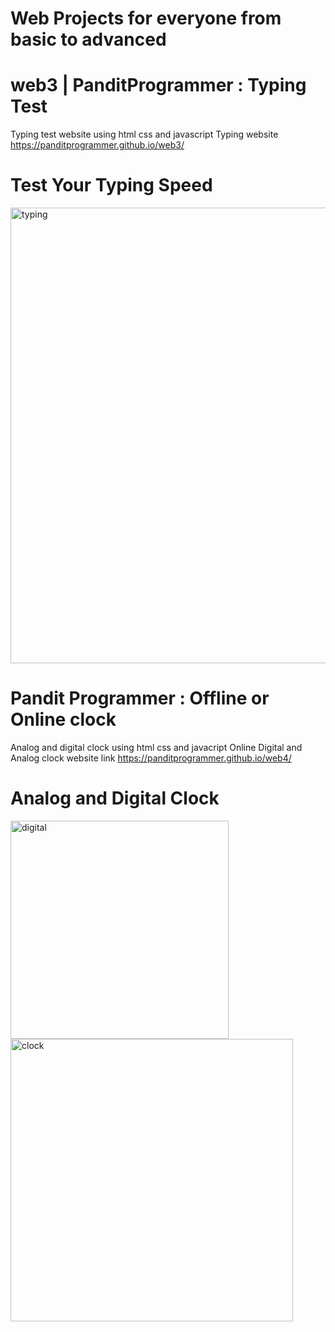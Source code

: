 # Web Projects for everyone from basic to advanced

# web3 | PanditProgrammer : Typing Test
Typing test website using html css and javascript 
Typing website https://panditprogrammer.github.io/web3/
# Test Your Typing Speed 

<img width="729" alt="typing" src="https://user-images.githubusercontent.com/65272533/112955509-209bce80-915d-11eb-8680-f68b4f7123b1.PNG">


# Pandit Programmer : Offline or Online clock
Analog and digital clock using html css and javacript 
Online Digital and Analog clock website link https://panditprogrammer.github.io/web4/


# Analog and Digital Clock
<img width="349" alt="digital" src="https://user-images.githubusercontent.com/65272533/112957930-91dc8100-915f-11eb-922d-371aaf97046c.PNG">

<img width="452" alt="clock" src="https://user-images.githubusercontent.com/65272533/112957757-622d7900-915f-11eb-99ed-5fca3f8ed8b1.png">
